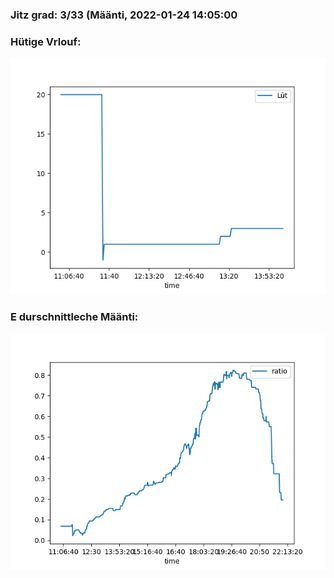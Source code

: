 ### Jitz grad: 3/33 (Määnti, 2022-01-24 14:05:00

### Hütige Vrlouf:
![Graph](Today.png)

### E durschnittleche Määnti:
![Graph](Määnti.png)